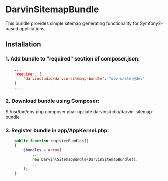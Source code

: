 # DarvinSitemapBundle
This bundle provides simple sitemap generating functionality for Symfony2-based applications.

## Installation

### 1. Add bundle to "required" section of composer.json:

```json
    ...
    "require": {
        "darvinstudio/darvin-sitemap-bundle": "dev-master@dev"
    }
    ...
```

### 2. Download bundle using Composer:

$ /usr/bin/env php composer.phar update darvinstudio/darvin-sitemap-bundle

### 3. Register bundle in app/AppKernel.php:

```php
    public function registerBundles()
    {
        $bundles = array(
            ...
            new Darvin\SitemapBundle\DarvinSitemapBundle(),
            ...
        );
    }
```
